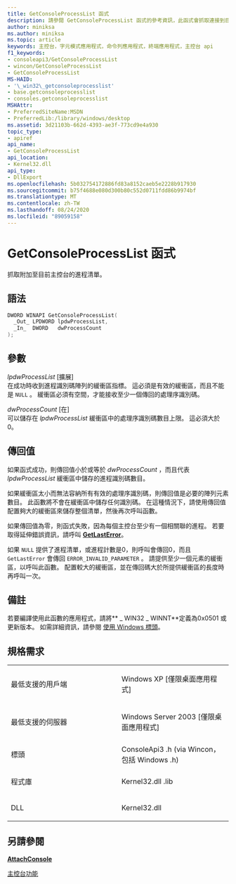 ```yaml
---
title: GetConsoleProcessList 函式
description: 請參閱 GetConsoleProcessList 函式的參考資訊，此函式會抓取連接到目前主控台的進程清單。
author: miniksa
ms.author: miniksa
ms.topic: article
keywords: 主控台，字元模式應用程式，命令列應用程式，終端應用程式，主控台 api
f1_keywords:
- consoleapi3/GetConsoleProcessList
- wincon/GetConsoleProcessList
- GetConsoleProcessList
MS-HAID:
- '\_win32\_getconsoleprocesslist'
- base.getconsoleprocesslist
- consoles.getconsoleprocesslist
MSHAttr:
- PreferredSiteName:MSDN
- PreferredLib:/library/windows/desktop
ms.assetid: 3d21103b-662d-4393-ae3f-773cd9e4a930
topic_type:
- apiref
api_name:
- GetConsoleProcessList
api_location:
- Kernel32.dll
api_type:
- DllExport
ms.openlocfilehash: 5b032754172886fd83a8152caeb5e2228b917930
ms.sourcegitcommit: b75f4688e080d300b80c552d0711fdd86b9974bf
ms.translationtype: MT
ms.contentlocale: zh-TW
ms.lasthandoff: 08/24/2020
ms.locfileid: "89059158"
---
```

# <a name="getconsoleprocesslist-function"></a>GetConsoleProcessList 函式


抓取附加至目前主控台的進程清單。

<a name="syntax"></a>語法
------

```C
DWORD WINAPI GetConsoleProcessList(
  _Out_ LPDWORD lpdwProcessList,
  _In_  DWORD   dwProcessCount
);
```

<a name="parameters"></a>參數
----------

*lpdwProcessList* \[擴展\]  
在成功時收到進程識別碼陣列的緩衝區指標。 這必須是有效的緩衝區，而且不能是 `NULL` 。 緩衝區必須有空間，才能接收至少一個傳回的處理序識別碼。

*dwProcessCount* \[在\]  
可以儲存在 *lpdwProcessList* 緩衝區中的處理序識別碼數目上限。 這必須大於0。

<a name="return-value"></a>傳回值
------------

如果函式成功，則傳回值小於或等於 *dwProcessCount* ，而且代表 *lpdwProcessList* 緩衝區中儲存的進程識別碼數目。

如果緩衝區太小而無法容納所有有效的處理序識別碼，則傳回值是必要的陣列元素數目。 此函數將不會在緩衝區中儲存任何識別碼。 在這種情況下，請使用傳回值配置夠大的緩衝區來儲存整個清單，然後再次呼叫函數。

如果傳回值為零，則函式失敗，因為每個主控台至少有一個相關聯的進程。 若要取得延伸錯誤資訊，請呼叫 [**GetLastError**](https://msdn.microsoft.com/library/windows/desktop/ms679360)。

如果 `NULL` 提供了進程清單，或進程計數是0，則呼叫會傳回0，而且 `GetLastError` 會傳回 `ERROR_INVALID_PARAMETER` 。 請提供至少一個元素的緩衝區，以呼叫此函數。 配置較大的緩衝區，並在傳回碼大於所提供緩衝區的長度時再呼叫一次。

<a name="remarks"></a>備註
-------

若要編譯使用此函數的應用程式，請將** \_ WIN32 \_ WINNT**定義為0x0501 或更新版本。 如需詳細資訊，請參閱 [使用 Windows 標頭](https://msdn.microsoft.com/library/windows/desktop/aa383745)。

<a name="requirements"></a>規格需求
------------

<table>
<colgroup>
<col width="50%" />
<col width="50%" />
</colgroup>
<tbody>
<tr class="odd">
<td><p>最低支援的用戶端</p></td>
<td><p>Windows XP [僅限桌面應用程式]</p></td>
</tr>
<tr class="even">
<td><p>最低支援的伺服器</p></td>
<td><p>Windows Server 2003 [僅限桌面應用程式]</p></td>
</tr>
<tr class="odd">
<td><p>標頭</p></td>
<td>ConsoleApi3 .h (via Wincon，包括 Windows .h) </td>
</tr>
<tr class="even">
<td><p>程式庫</p></td>
<td>Kernel32.dll .lib</td>
</tr>
<tr class="odd">
<td><p>DLL</p></td>
<td>Kernel32.dll</td>
</tr>
<tr class="even">
</tr>
<tr class="odd">
</tr>
<tr class="even">
</tr>
</tbody>
</table>

## <a name="span-idsee_alsospansee-also"></a><span id="see_also"></span>另請參閱


[**AttachConsole**](attachconsole.md)

[主控台功能](console-functions.md)

 

 




